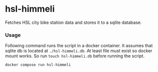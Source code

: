 # hsl-himmeli

Fetches HSL city bike station data and stores it to a sqlite database.


### Usage

Following command runs the script in a docker container. It assumes that sqlite db is located at `./hsl-himmeli.db`.
At least file must exist so docker mount works. So run `touch hsl-himmeli.db` before running the script.
```bash
docker compose run hsl-himmeli
```